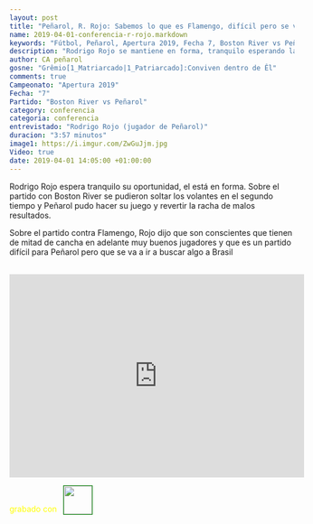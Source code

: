 ```yaml
---
layout: post
title: "Peñarol, R. Rojo: Sabemos lo que es Flamengo, difícil pero se va a buscar algo"
name: 2019-04-01-conferencia-r-rojo.markdown
keywords: "Fútbol, Peñarol, Apertura 2019, Fecha 7, Boston River vs Peñarol, Conferencia, Rodrigo Rojo, Video"
description: "Rodrigo Rojo se mantiene en forma, tranquilo esperando la oportunidad, dijo que sabemos lo que es Flamengo con jugadores muy buenos de mitad de cancha hacia adelante, partido difícil pero se va a buscar algo"
author: CA peñarol
gosne: "Grêmio[1_Matriarcado|1_Patriarcado]:Conviven dentro de Êl"
comments: true
Campeonato: "Apertura 2019"
Fecha: "7"
Partido: "Boston River vs Peñarol"
category: conferencia
categoria: conferencia
entrevistado: "Rodrigo Rojo (jugador de Peñarol)"
duracion: "3:57 minutos"
image1: https://i.imgur.com/ZwGuJjm.jpg
Video: true
date: 2019-04-01 14:05:00 +01:00:00
---
```

<!---
Campeonato: <span>{{ page.Campeonato }}</span><br>
Fecha: <span>{{ page.Fecha }}</span><br>
Encuentro: <span>{{ page.Partido }}</span><br>-->

Rodrigo Rojo espera tranquilo su oportunidad, el está en forma. Sobre el partido con Boston River se pudieron soltar los volantes en el segundo tiempo y Peñarol pudo hacer su juego y revertir la racha de malos resultados.

Sobre el partido contra Flamengo, Rojo dijo que son conscientes que tienen de mitad de cancha en adelante muy buenos jugadores y que es un partido difícil para Peñarol pero que se va a ir a buscar algo a Brasil

<br>

<iframe width="521" height="360" src="https://www.youtube.com/embed/IYXtyVJM610" frameborder="0" allow="accelerometer; autoplay; encrypted-media; gyroscope; picture-in-picture" allowfullscreen></iframe>

<span style="color:yellow;">grabado con</span> <a href="http://ffmpeg.org"><img src="{{ site.url }}/images/ffmpeg.png" width="50px" style="border:1px solid green;vertical-align: sub;margin-left:7px;"></a>
